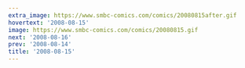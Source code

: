 ```yaml
---
extra_image: https://www.smbc-comics.com/comics/20080815after.gif
hovertext: '2008-08-15'
image: https://www.smbc-comics.com/comics/20080815.gif
next: '2008-08-16'
prev: '2008-08-14'
title: '2008-08-15'
---
```

